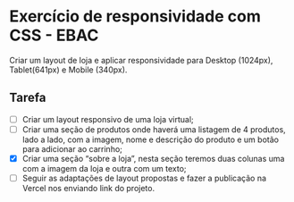 # Exercício de responsividade com CSS - EBAC
Criar um layout de loja e aplicar responsividade para Desktop (1024px), Tablet(641px) e Mobile (340px).

## Tarefa
- [ ] Criar um layout responsivo de uma loja virtual;
- [ ] Criar uma seção de produtos onde haverá uma listagem de 4 produtos, lado a lado, com a imagem, nome e descrição do produto e um botão para adicionar ao carrinho;
- [x] Criar uma seção “sobre a loja”, nesta seção teremos duas colunas uma com a imagem da loja e outra com um texto;
- [ ] Seguir as adaptações de layout propostas e fazer a publicação na Vercel nos enviando link do projeto. 